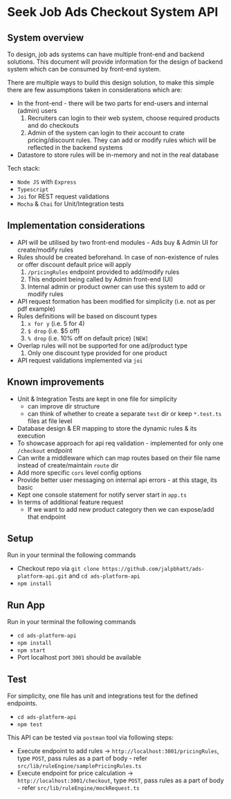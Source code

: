 # Seek Job Ads Checkout System API 

## System overview
To design, job ads systems can have multiple front-end and backend solutions. This document will provide
information for the design of backend system which can be consumed by front-end system.

There are multiple ways to build this design solution, to make this simple there are few 
assumptions taken in considerations which are:

 - In the front-end - there will be two parts for end-users and internal (admin) users
   1. Recruiters can login to their web system, choose required products and do checkouts
   2. Admin of the system can login to their account to crate pricing/discount rules. They
      can add or modify rules which will be reflected in the backend systems
 - Datastore to store rules will be in-memory and not in the real database

Tech stack:
- `Node JS` with `Express`
- `Typescript`
- `Joi` for REST request validations
- `Mocha` & `Chai` for Unit/Integration tests

## Implementation considerations

- API will be utilised by two front-end modules - Ads buy & Admin UI for create/modify rules
- Rules should be created beforehand. In case of non-existence of rules or offer discount 
  default price will apply
  1. `/pricingRules` endpoint provided to add/modify rules
  2. This endpoint being called by Admin front-end (UI) 
  3. Internal admin or product owner can use this system to add or modify rules
- API request formation has been modified for simplicity (i.e. not as per pdf example)
- Rules definitions will be based on discount types
  1. `x for y` (i.e. 5 for 4)
  2. `$ drop` (i.e. $5 off)
  3. `% drop` (i.e. 10% off on default price) `[NEW]`
- Overlap rules will not be supported for one ad/product type
  1. Only one discount type provided for one product
- API request validations implemented via `joi`

## Known improvements
- Unit & Integration Tests are kept in one file for simplicity
  - can improve dir structure
  - can think of whether to create a separate `test` dir or keep `*.test.ts` files at file level
- Database design & ER mapping to store the dynamic rules & its execution
- To showcase approach for api req validation - implemented for only one `/checkout` endpoint
- Can write a middleware which can map routes based on their file name instead of create/maintain `route` dir
- Add more specific `cors` level config options
- Provide better user messaging on internal api errors - at this stage, its basic
- Kept one console statement for notify server start in `app.ts`
- In terms of additional feature request
  - If we want to add new product category then we can expose/add that endpoint


## Setup
Run in your terminal the following commands
- Checkout repo via `git clone https://github.com/jalpbhatt/ads-platform-api.git` and `cd ads-platform-api`
- `npm install`

## Run App
Run in your terminal the following commands
  - `cd ads-platform-api`
  - `npm install`
  - `npm start`
- Port localhost port `3001` should be available

## Test
For simplicity, one file has unit and integrations test for the defined endpoints.
- `cd ads-platform-api`
- `npm test`

This API can be tested via `postman` tool via following steps:
- Execute endpoint to add rules -> `http://localhost:3001/pricingRules`, type `POST`, 
  pass rules as a part of body - refer `src/lib/ruleEngine/samplePricingRules.ts`
- Execute endpoint for price calculation -> `http://localhost:3001/checkout`, type `POST`,
  pass rules as a part of body - refer `src/lib/ruleEngine/mockRequest.ts`
